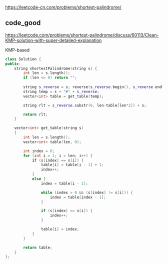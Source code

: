 
https://leetcode-cn.com/problems/shortest-palindrome/

## code_good
https://leetcode.com/problems/shortest-palindrome/discuss/60113/Clean-KMP-solution-with-super-detailed-explanation    

KMP-based

```cpp
class Solution {
public:
    string shortestPalindrome(string s) {
        int len = s.length();
        if (len <= 0) return "";
        
        string s_reverse = s; reverse(s_reverse.begin(), s_reverse.end());
        string temp = s + "#" + s_reverse;
        vector<int> table = get_table(temp);

        string rlt = s_reverse.substr(0, len-table[len*2]) + s;

        return rlt;
    }

    vector<int> get_table(string s)
    {
        int len = s.length();
        vector<int> table(len, 0);

        int index = 0;
        for (int i = 1; i < len; i++) {
            if (s[index] == s[i]) {
                table[i] = table[i - 1] + 1;
                index++;
            }
            else {
                index = table[i - 1];

                while (index > 0 && (s[index] != s[i])) {
                    index = table[index - 1];
                }

                if (s[index] == s[i]) {
                    index++;
                }

                table[i] = index;
            }
        }

        return table;
    }
};
```

